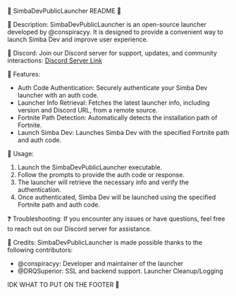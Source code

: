 🚀 SimbaDevPublicLauncher README 🚀

📖 Description:
SimbaDevPublicLauncher is an open-source launcher developed by @conspiracyy. It is designed to provide a convenient way to launch Simba Dev and improve user experience.

🔗 Discord:
Join our Discord server for support, updates, and community interactions: [Discord Server Link](https://discord.gg/simba)

📝 Features:
- Auth Code Authentication: Securely authenticate your Simba Dev launcher with an auth code.
- Launcher Info Retrieval: Fetches the latest launcher info, including version and Discord URL, from a remote source.
- Fortnite Path Detection: Automatically detects the installation path of Fortnite.
- Launch Simba Dev: Launches Simba Dev with the specified Fortnite path and auth code.

📝 Usage:
1. Launch the SimbaDevPublicLauncher executable.
2. Follow the prompts to provide the auth code or response.
3. The launcher will retrieve the necessary info and verify the authentication.
4. Once authenticated, Simba Dev will be launched using the specified Fortnite path and auth code.

❓ Troubleshooting:
If you encounter any issues or have questions, feel free to reach out on our Discord server for assistance.

🙌 Credits:
SimbaDevPublicLauncher is made possible thanks to the following contributors:
- @conspiracyy: Developer and maintainer of the launcher
- @DRQSuperior: SSL and backend support. Launcher Cleanup/Logging

IDK WHAT TO PUT ON THE FOOTER 🙈
